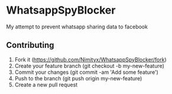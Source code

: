 # WhatsappSpyBlocker
My attempt to prevent whatsapp sharing data to facebook

## Contributing
1.  Fork it (https://github.com/Nimityx/WhatsappSpyBlocker/fork)
2.  Create your feature branch (git checkout -b my-new-feature)
3.  Commit your changes (git commit -am 'Add some feature')
4.  Push to the branch (git push origin my-new-feature)
5.  Create a new pull request
